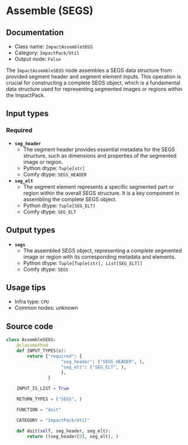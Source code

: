 # Assemble (SEGS)
## Documentation
- Class name: `ImpactAssembleSEGS`
- Category: `ImpactPack/Util`
- Output node: `False`

The `ImpactAssembleSEGS` node assembles a SEGS data structure from provided segment header and segment element inputs. This operation is crucial for constructing a complete SEGS object, which is a fundamental data structure used for representing segmented images or regions within the ImpactPack.
## Input types
### Required
- **`seg_header`**
    - The segment header provides essential metadata for the SEGS structure, such as dimensions and properties of the segmented image or region.
    - Python dtype: `Tuple[str]`
    - Comfy dtype: `SEGS_HEADER`
- **`seg_elt`**
    - The segment element represents a specific segmented part or region within the overall SEGS structure. It is a key component in assembling the complete SEGS object.
    - Python dtype: `Tuple[SEG_ELT]`
    - Comfy dtype: `SEG_ELT`
## Output types
- **`segs`**
    - The assembled SEGS object, representing a complete segmented image or region with its corresponding metadata and elements.
    - Python dtype: `Tuple[Tuple[str], List[SEG_ELT]]`
    - Comfy dtype: `SEGS`
## Usage tips
- Infra type: `CPU`
- Common nodes: unknown


## Source code
```python
class AssembleSEGS:
    @classmethod
    def INPUT_TYPES(s):
        return {"required": {
                     "seg_header": ("SEGS_HEADER", ),
                     "seg_elt": ("SEG_ELT", ),
                     },
                }

    INPUT_IS_LIST = True

    RETURN_TYPES = ("SEGS", )

    FUNCTION = "doit"

    CATEGORY = "ImpactPack/Util"

    def doit(self, seg_header, seg_elt):
        return ((seg_header[0], seg_elt), )

```
